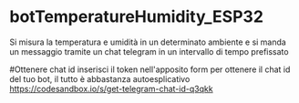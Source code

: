 # botTemperatureHumidity_ESP32
Si misura la temperatura e umidità in un determinato ambiente e si manda un messaggio tramite un chat telegram in un intervallo di tempo prefissato

#Ottenere chat id
inserisci il token nell'apposito form per ottenere il chat id del tuo bot, il tutto è abbastanza autoesplicativo
https://codesandbox.io/s/get-telegram-chat-id-q3qkk
